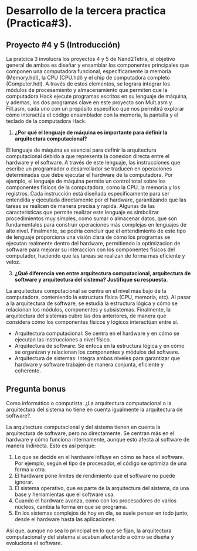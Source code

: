 # Desarrollo de la tercera practica (Practica#3).

## Proyecto #4 y 5 (Introducción)

La pratcica 3 involucra los proyectos 4 y 5 de Nand2Tetris, el objetivo general de ambos es diseñar y ensamblar los componentes principales que componen una computadora funcional, específicamente la memoria (Memory.hdl), la CPU (CPU.hdl) y el chip de computadora completo (Computer.hdl). A través de estos elementos, se lograra integrar los módulos de procesamiento y almacenamiento que permiten que la computadora Hack ejecute programas escritos en su lenguaje de máquina, y ademas, los dos programas clave en este proyecto son Mult.asm y Fill.asm, cada uno con un propósito específico que nos permitirá explorar cómo interactúa el código ensamblador con la memoria, la pantalla y el teclado de la computadora Hack.


1. **¿Por qué el lenguaje de máquina es importante para definir la arquitectura computacional?**

El lenguaje de máquina es esencial para definir la arquitectura computacional debido a que representa la conexion directa entre el hardware y el software. A través de este lenguaje, las instrucciones que escribe un programador o desarrollador se traducen en operaciones determinadas que debe ejecutar el hardware de la computadora. Por ejemplo, el lenguaje de máquina permite un control total sobre los componentes físicos de la computadora, como la CPU, la memoria y los registros. Cada instrucción está diseñada específicamente para ser entendida y ejecutada directamente por el hardware, garantizando que las tareas se realicen de manera precisa y rapida.
Algunas de las caracteristicas que permite realizar este lenguaje es simbolizar procedimientos muy simples, como sumar o almacenar datos, que son fundamentales para construir operaciones más complejas en lenguajes de alto nivel. Finalmente, se podria concluir que el entendimiento de este tipo de lenguaje proporciona una visión clara de cómo los programas se ejecutan realmente dentro del hardware, permitiendo la optimizacion de software para mejorar su interaccion con los componentes fisicos del computador, haciendo que las tareas se realizan de forma mas eficiente y veloz.



3. **¿Qué diferencia ven entre arquitectura computacional, arquitectura de software y arquitectura del sistema? Justifique su respuesta.**

La arquitectura computacional se centra en el nivel más bajo de la computadora, conteniendo la estructura física (CPU, memoria, etc). Al pasar a la arquitectura de software, se estudia la 
estructura lógica y cómo se relacionan los módulos, componentes y subsistemas. Finalmente, la arquitectura del sistemas cubre las dos anteriores, de manera que considera cómo los componentes 
físicos y lógicos interactúan entre sí.

- Arquitectura computacional: Se centra en el hardware y en cómo se ejecutan las instrucciones a nivel físico.
- Arquitectura de software: Se enfoca en la estructura lógica y en cómo se organizan y relacionan los componentes y módulos del software.
- Arquitectura de sistemas: Integra ambos niveles para garantizar que hardware y software trabajen de manera conjunta, eficiente y coherente.


## Pregunta bonus
Como informático o computista: ¿La arquitectura computacional o la arquitectura del sistema no tiene en cuenta igualmente la arquitectura de software?.

 La arquitectura computacional y del sistema tienen en cuenta la arquitectura de software, pero no directamente. Se centran más en el hardware y cómo funciona internamente, aunque esto afecta al software de manera indirecta. Esto es así porque:

 1) Lo que se decide en el hardware influye en cómo se hace el software. Por ejemplo, según el tipo de procesador, el código se optimiza de una forma u otra.
 2) El hardware pone límites de rendimiento que el software no puede ignorar.
 3) El sistema operativo, que es parte de la arquitectura del sistema, da una base y herramientas que el software usa.
 4) Cuando el hardware avanza, como con los procesadores de varios núcleos, cambia la forma en que se programa.
 5) En los sistemas complejos de hoy en día, se suele pensar en todo junto, desde el hardware hasta las aplicaciones.

Así que, aunque no sea lo principal en lo que se fijan, la arquitectura computacional y del sistema sí acaban afectando a cómo se diseña y evoluciona el software.
